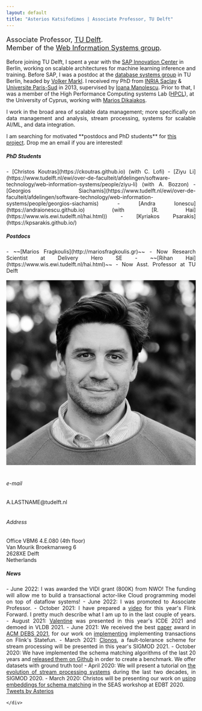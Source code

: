 ```yaml
---
layout: default
title: "Asterios Katsifodimos | Associate Professor, TU Delft"
---
```


<!-- - - - - - - - - - - - - - - - -->


<div id="top" class="row">
<div class="col-sm-8">
<!-- <h3> Asterios Katsifodimos </h3> -->

<p class="lead" style="font-size: 130%">
Associate Professor, <a href="http://www.tudelft.nl/">TU Delft</a>.<br>Member of the <a href="http://www.wis.ewi.tudelft.nl/">Web Information Systems group</a>.
</p>

<p style="text-align: justify;">

Before joining TU Delft, I spent a year with the <a href="https://icn.sap.com">SAP Innovation Center</a> in Berlin, working on scalable architectures for machine learning inference and training. Before SAP, I was a postdoc at the <a href="http://www.dima.tu-berlin.de/menue/database_systems_and_information_management_group/?no_cache=1">database systems group</a> in TU Berlin, headed by <a href="https://www.dima.tu-berlin.de/menue/staff/volker_markl/">Volker Markl</a>. I received my PhD from <a href="http://www.inria.fr/saclay/">INRIA Saclay</a> &amp; <a href="http://www.u-psud.fr" >Universite Paris-Sud</a> in 2013, supervised by <a href="http://www-rocq.inria.fr/~manolesc/">Ioana Manolescu</a>. Prior to that, I was a member of the High Performance Computing systems Lab (<a href="http://grid.ucy.ac.cy">HPCL</a>), at the University of Cyprus, working with <a href="http://www.cs.ucy.ac.cy/~mdd/">Marios Dikaiakos</a>.
</p>

<p style="text-align: justify;">
I work in the broad area of scalable data management; more specifically on data management and analysis, stream processing, systems for scalable AI/ML, and data integration.</p>


<div class="alert alert-warning" role="alert" markdown="1">
  I am searching for motivated **postdocs and PhD students** for <a href="https://www.youtube.com/watch?v=jMmEDPGeh0w">this project</a>. Drop me an email if you are interested! 
</div> 




<div style="text-align: justify;" class="col-sm-12">
<h5>PhD Students</h5>
<section markdown="1">
- [Christos Koutras](https://ckoutras.github.io) (with C. Lofi)
- [Ziyu Li](https://www.tudelft.nl/ewi/over-de-faculteit/afdelingen/software-technology/web-information-systems/people/ziyu-li) (with A. Bozzon)
- [Georgios Siachamis](https://www.tudelft.nl/ewi/over-de-faculteit/afdelingen/software-technology/web-information-systems/people/georgios-siachamis)
- [Andra Ionescu](https://andraionescu.github.io) (with [R. Hai](https://www.wis.ewi.tudelft.nl/hai.html))
- [Kyriakos Psarakis](https://kpsarakis.github.io/)
</section>

<h5>Postdocs</h5>
<section markdown="1">
- ~~[Marios Fragkoulis](http://mariosfragkoulis.gr)~~ - Now Research Scientist at Delivery Hero SE
- ~~[Rihan Hai](https://www.wis.ewi.tudelft.nl/hai.html)~~ - Now Asst. Professor at TU Delft
</section>

</div>

</div>

<div class="col-md-4">
<br/>
      <img src="assets/asterios.katsifodimos-2022-bw.jpg" class="img-thumbnail" alt="Asterios Kαtsifodimos - Αστέριος Κατσιφοδήμος">
<br/><br/>
<!-- <div class="col-sm-3"> -->
<h6> <span class="fa fa-envelope"></span> e-mail</h6>
A.LASTNAME@tudelft.nl
<br/><br/>
<h6> <span class="fa fa-map-marker"></span> Address</h6>
Office VBM6 4.E.080 (4th floor)<br/>
Van Mourik Broekmanweg 6<br/>
2628XE Delft<br/>
Netherlands

</div>

</div>


<!-- - - - - - - - - - - - - - - - -->
<div class="row-fluid">
    <div id="news" class="row">
    <div style="text-align: justify;" class="col-sm-8">
<h5>News</h5>

<section markdown="1">
- June 2022: I was awarded the VIDI grant (800K) from NWO! The funding will allow me to build a transactional actor-like Cloud programming model on top of dataflow systems!
- June 2022: I was promoted to Associate Professor. 
- October 2021: I have prepared a <a href="https://www.youtube.com/watch?v=jMmEDPGeh0w">video</a> for this year's Flink Forward. I pretty much describe what I am up to in the last couple of years.
- August 2021: <a href="https://delftdata.github.io/valentine">Valentine</a> was presented in this year's ICDE 2021 and demoed in VLDB 2021. 
- June 2021: We received the best <a href="https://dl.acm.org/doi/10.1145/3465480.3466920">paper</a> award in <a href="https://2021.debs.org">ACM DEBS 2021</a>, for our work on <a href="https://github.com/delftdata/flink-statefun-transactions">implementing</a> implementing transactions on Flink's Statefun. 
- March 2021: <a href="assets/publications/clonos-sigmod2021.pdf">Clonos</a>, a fault-tolerance scheme for stream processing will be presented in this year's SIGMOD 2021. 
- October 2020: We have implemented the schema matching algorithms of the last 20 years and <a href="https://delftdata.github.io/valentine">released them on Github</a> in order to create a benchmark. We offer datasets with ground truth too!
- April 2020: We will present a tutorial on <a href="https://streaming-research.github.io/Tutorial-SIGMOD-2020/"> the evolution of stream processing systems</a> during the last two decades, in SIGMOD 2020. 
- March 2020: Christos will be presenting our work on <a href="http://ceur-ws.org/Vol-2578/SEAData5.pdf">using embeddings for schema matching</a> in the SEAS workshop at EDBT 2020.
<!-- - June 2019:  We are presenting a demo in this year's VLDB on how to execute  stateful functions in the cloud, using streaming dataflows (<a href="/assets/publications/stateful-functions.pdf">pdf</a>), as well as a paper on how to optimize ML pipelines using both linear and relational algebra.
- March 2019:  We received the best paper award from EDBT 2019 for our paper "Efficient Window Aggregation with General Stream Slicing"!
- January 2019:  One full-paper and one vision paper at EDBT 2019.
- December 2018: A poster paper was accepted at ICDE 2019.
- March 2018: I serve as a **local organization chair** of SIGMOD 2019 which will be held in Amsterdam in 2019! -->
</section>
    </div>

<div class="col-md-4">
<a class="twitter-timeline" data-width="300" data-height="500" href="https://twitter.com/kAsterios?ref_src=twsrc%5Etfw">Tweets by Asterios</a> <script async src="https://platform.twitter.com/widgets.js" charset="utf-8"></script>
</div>


    </div>
  
</div>  

















